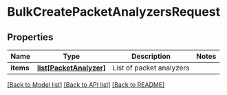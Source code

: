 # BulkCreatePacketAnalyzersRequest

## Properties
Name | Type | Description | Notes
------------ | ------------- | ------------- | -------------
**items** | [**list[PacketAnalyzer]**](PacketAnalyzer.md) | List of packet analyzers | 

[[Back to Model list]](../README.md#documentation-for-models) [[Back to API list]](../README.md#documentation-for-api-endpoints) [[Back to README]](../README.md)


